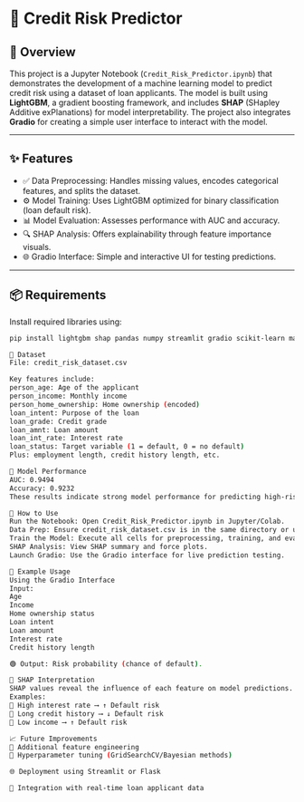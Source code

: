 # 💼 Credit Risk Predictor

## 📌 Overview

This project is a Jupyter Notebook (`Credit_Risk_Predictor.ipynb`) that demonstrates the development of a machine learning model to predict credit risk using a dataset of loan applicants. The model is built using **LightGBM**, a gradient boosting framework, and includes **SHAP** (SHapley Additive exPlanations) for model interpretability. The project also integrates **Gradio** for creating a simple user interface to interact with the model.

---

## ✨ Features

- ✅ Data Preprocessing: Handles missing values, encodes categorical features, and splits the dataset.
- ⚙️ Model Training: Uses LightGBM optimized for binary classification (loan default risk).
- 📊 Model Evaluation: Assesses performance with AUC and accuracy.
- 🔍 SHAP Analysis: Offers explainability through feature importance visuals.
- 🌐 Gradio Interface: Simple and interactive UI for testing predictions.

---

## 📦 Requirements

Install required libraries using:

```bash
pip install lightgbm shap pandas numpy streamlit gradio scikit-learn matplotlib

📂 Dataset
File: credit_risk_dataset.csv

Key features include:
person_age: Age of the applicant
person_income: Monthly income
person_home_ownership: Home ownership (encoded)
loan_intent: Purpose of the loan
loan_grade: Credit grade
loan_amnt: Loan amount
loan_int_rate: Interest rate
loan_status: Target variable (1 = default, 0 = no default)
Plus: employment length, credit history length, etc.

🧠 Model Performance
AUC: 0.9494
Accuracy: 0.9232
These results indicate strong model performance for predicting high-risk applicants.

🚀 How to Use
Run the Notebook: Open Credit_Risk_Predictor.ipynb in Jupyter/Colab.
Data Prep: Ensure credit_risk_dataset.csv is in the same directory or update the path.
Train the Model: Execute all cells for preprocessing, training, and evaluation.
SHAP Analysis: View SHAP summary and force plots.
Launch Gradio: Use the Gradio interface for live prediction testing.

🧪 Example Usage
Using the Gradio Interface
Input:
Age
Income
Home ownership status
Loan intent
Loan amount
Interest rate
Credit history length

🟢 Output: Risk probability (chance of default).

🔎 SHAP Interpretation
SHAP values reveal the influence of each feature on model predictions.
Examples:
🔺 High interest rate ⟶ ↑ Default risk
🔻 Long credit history ⟶ ↓ Default risk
🔺 Low income ⟶ ↑ Default risk

📈 Future Improvements
🔬 Additional feature engineering
🎯 Hyperparameter tuning (GridSearchCV/Bayesian methods)

🌐 Deployment using Streamlit or Flask

📡 Integration with real-time loan applicant data

